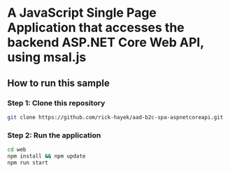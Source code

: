 # A JavaScript Single Page Application that accesses the backend ASP.NET Core Web API, using msal.js

## How to run this sample

### Step 1: Clone this repository

```bash
git clone https://github.com/rick-hayek/aad-b2c-spa-aspnetcoreapi.git
```

### Step 2: Run the application

```bash
cd web
npm install && npm update
npm run start

```
